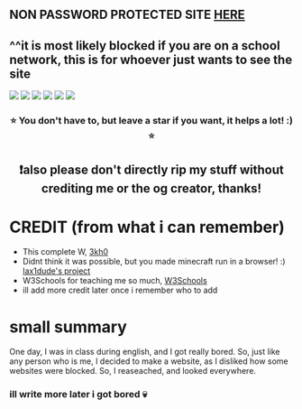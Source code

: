 ## NON PASSWORD PROTECTED SITE [HERE](https://github.com/unxa/unxa.github.io)
^^it is most likely blocked if you are on a school network, this is for whoever just wants to see the site
----
<p align="center>
<img src="https://img.shields.io/github/repo-size/unxw/unxw.github.io" />
<img src="https://img.shields.io/github/forks/unxw/unxw.github.io" />
<img src="https://img.shields.io/website?down_color=red&down_message=down%20%3A%28&up_color=lightgreen&up_message=up%21&url=https%3A%2F%2Funxw.github.io" />
<img src="https://img.shields.io/github/last-commit/unxw/unxw.github.io/main" />
<img src="https://img.shields.io/github/deployments/unxw/unxw.github.io/github-pages?label=Website%20Update%3F" />
<img src="https://img.shields.io/github/license/unxw/unxw.github.io" />
<img src="https://img.shields.io/github/languages/top/unxw/unxw.github.io" />
</p>
                                                                          
<h3 align="center">⭐ You don't have to, but leave a star if you want, it helps a lot! :) ⭐</h3>
<bold><h2 align="center">❗also please don't directly rip my stuff without crediting me or the og creator, thanks!</h2></bold>

<h1>CREDIT (from what i can remember)</h1>

- This complete W, [3kh0](https://github.com/3kh0)
- Didnt think it was possible, but you made minecraft run in a browser! :) [lax1dude's project](https://github.com/lax1dude/eaglercraft)
- W3Schools for teaching me so much, [W3Schools](https://www.w3schools.com/)
- ill add more credit later once i remember who to add

<h1>small summary</h1>

One day, I was in class during english, and I got really bored. So, just like any person who is me, I decided to make a website, as I disliked how some websites were blocked. So, I reaseached, and looked everywhere. 

<h3>ill write more later i got bored 💀</h3>
